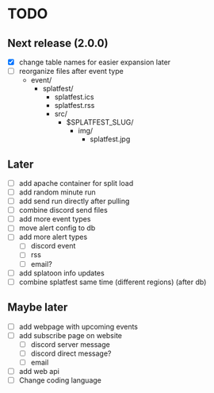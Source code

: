 # TODO

## Next release (2.0.0)
- [x] change table names for easier expansion later
- [ ] reorganize files after event type
  - event/
    - splatfest/
      - splatfest.ics
      - splatfest.rss
      - src/
        - $SPLATFEST_SLUG/
          - img/
            - splatfest.jpg

## Later
- [ ] add apache container for split load
- [ ] add random minute run
- [ ] add send run directly after pulling
- [ ] combine discord send files
- [ ] add more event types
- [ ] move alert config to db
- [ ] add more alert types
  - [ ] discord event
  - [ ] rss
  - [ ] email?
- [ ] add splatoon info updates
- [ ] combine splatfest same time (different regions) (after db)

## Maybe later
- [ ] add webpage with upcoming events
- [ ] add subscribe page on website
  - [ ] discord server message
  - [ ] discord direct message?
  - [ ] email
- [ ] add web api
- [ ] Change coding language
